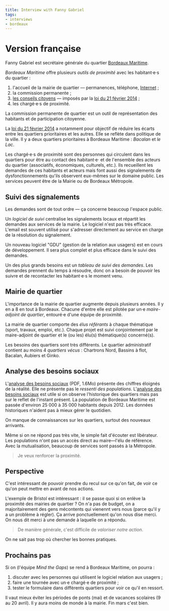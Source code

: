 ```yaml
---
title: Interview with Fanny Gabriel
tags:
- interviews
- bordeaux
---
```


# Version française

Fanny Gabriel est secrétaire générale du quartier [Bordeaux Maritime][].

_Bordeaux Maritime_ offre plusieurs _outils de proximité_ avec les habitant·e·s du quartier :

1. l'accueil de la mairie de quartier — permanences, téléphone, [Internet][permanence-internet] ;
2. la commission permanente ;
3. [les conseils citoyens][] — imposés par la [loi du 21 février 2014][Feb 21 2014 law] ;
4. les chargé·e·s de proximité.

La commission permanente de quartier est un outil de représentation des habitants et de participation citoyenne.

La [loi du 21 février 2014][Feb 21 2014 law] a notamment pour objectif de réduire les écarts entre les quartiers prioritaires et les autres.
Elle se reflète dans politique de la ville. Il y a deux quartiers prioritaires à Bordeaux Maritime : _Bacalan_ et _le Lac_.

Les chargé·e·s de proximité sont des personnes qui circulent dans les quartiers pour être au contact des habitant·e·  et de l'ensemble des acteurs du quartier (associatifs, économiques, culturels, etc.).
Ils recueillent les demandes de ces habitants et acteurs mais font aussi des signalements de dysfonctionnements qu'ils observent eux-mêmes sur le domaine public.
Les services peuvent être de la Mairie ou de Bordeaux Métropole.

## Suivi des signalements

Les demandes sont de tout ordre — ça concerne beaucoup l'espace public.

Un _logiciel de suivi_ centralise les signalements locaux et répartit les demandes aux services de la mairie.
Le logiciel n'est pas très efficace. L'email est souvent utilisé pour s'adresser directement au service en charge de la résolution du signalement.

Un nouveau logiciel "GDU" (gestion de la relation aux usagers) est en cours de développement. Il sera plus complet et plus efficace dans le suivi des demandes.

Un des plus grands besoins est un _tableau de suivi des demandes_.
Les demandes prennent du temps à résoudre, donc on a besoin de pouvoir les suivre et de recontacter les habitant·e·s le moment venu.

## Mairie de quartier

L'importance de la mairie de quartier augmente depuis plusieurs années.
Il y en a 8 en tout à Bordeaux.
Chacune d'entre elle est pilotée par un·e _maire-adjoint de quartier_, entouré·e d'une équipe de proximité.

La mairie de quartier comporte des _élus référants_ à chaque thématique (sport, travaux, emploi, etc.).
Chaque projet est suivi conjointement par le maire-adjoint de quartier et le (ou les) élu(s) thématique(s) concerné(s).

Les besoins des quartiers sont très différents. Le quartier administratif contient au moins 4 _quartiers vécus_ : Chartrons Nord, Bassins à flot, Bacalan, Aubiers et Ginko.

## Analyse des besoins sociaux

L'[analyse des besoins sociaux][] (PDF, 1.6Mo) présente des chiffres éloignés de la réalité. Elle ne présente pas le _ressenti des populations_. L'[analyse des besoins sociaux][] est utile si on observe l'historique des quartiers mais pas sur le reflet de l'instant présent. La population de Bordeaux Maritime est passée d'environ 25 000 à 35 000 habitants depuis 2012. Les données historiques n'aident pas à mieux gérer le quotidien.

On manque de connaissances sur les quartiers, surtout des nouveaux arrivants.

Même si on ne répond pas très vite, le simple fait d'écouter est libérateur.
Les populations n'ont pas un accès direct au maire—l'élu de référence.
Avec la mutualisation, beaucoup de services sont passés à la Métropole.

> Je veux renforcer la proximité.

## Perspective

C'est intéressant de pouvoir prendre du recul sur ce qu'on fait, de voir ce qu'on peut mettre en avant de nos actions.

L'exemple de Bristol est intéressant : il se passe quoi si on enlève la proximité des mairies de quartier ?
On n'a pas de budget, on a majoritairement des gens mécontents qui vienennt vers nous (parce qu'il y a un problème à régler). Ça arrive ponctuellement qu'on nous dise merci. On nous dit merci à une demande à laquelle on a répondu.

> De manière générale, c'est difficile de _valoriser notre action_.

On ne sait pas trop où chercher les bonnes pratiques.

## Prochains pas

Si on (l'équipe _Mind the Gaps_) se rend à Bordeaux Maritime, on pourra :

1. discuter avec les personnes qui utilisent le logiciel relation aux usagers ;
2. faire une tournée avec un·e chargé·e de proximité ;
3. tester le formulaire dans différents quartiers pour voir ce qu'il en ressort.

Il vaut mieux éviter les périodes de ponts (mai) et de vacances scolaires (9 au 20 avril). Il y aura moins de monde à la mairie.
Fin mars c'est bien.


[Bordeaux Maritime]: http://www.bordeaux.fr/ebx/LinkResolverServlet?classofcontent=presentationStandard&id=63937
[les conseils citoyens]: http://www.bordeaux.fr/ebx/pgPresStand8.psml?classofcontent=presentationStandard&id=113851
[Feb 21 2014 law]: https://www.legifrance.gouv.fr/affichTexte.do?cidTexte=JORFTEXT000028636804&categorieLien=id
[permanence-internet]: http://www.bordeaux.fr/ebx/pgPresStand8.psml?_nfpb=true&_pageLabel=pgPresStand8&classofcontent=presentationStandard&id=111236
[analyse des besoins sociaux]: http://www.bordeaux.fr/images/ebx/fr/groupePiecesJointes/38706/7/pieceJointeSpec/126318/file/ABS_Q1_ecom.pdf
